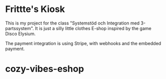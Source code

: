 # Frittte's Kiosk

This is my project for the class "Systemstöd och Integration med 3-partssystem". 
It is just a silly little clothes E-shop inspired by the game Disco Elysium. 

The payment integration is using Stripe, with webhooks and the embedded payment. 
# cozy-vibes-eshop
